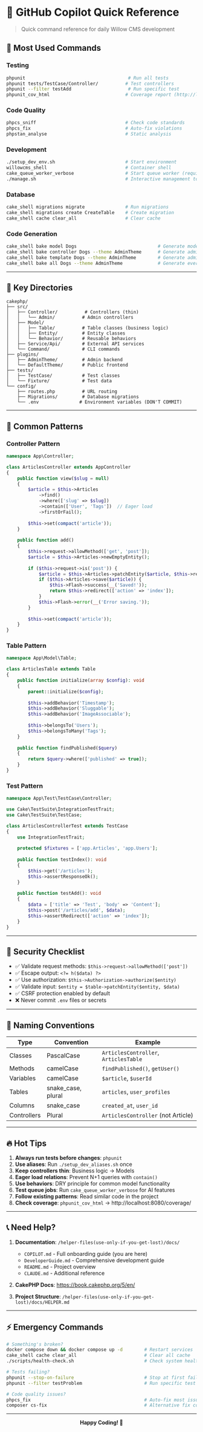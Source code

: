 # 🚀 GitHub Copilot Quick Reference

> Quick command reference for daily Willow CMS development

## 🏃 Most Used Commands

### Testing
```bash
phpunit                                      # Run all tests
phpunit tests/TestCase/Controller/          # Test controllers
phpunit --filter testAdd                     # Run specific test
phpunit_cov_html                            # Coverage report (http://localhost:8080/coverage/)
```

### Code Quality
```bash
phpcs_sniff                                 # Check code standards
phpcs_fix                                   # Auto-fix violations
phpstan_analyse                             # Static analysis
```

### Development
```bash
./setup_dev_env.sh                          # Start environment
willowcms_shell                             # Container shell
cake_queue_worker_verbose                   # Start queue worker (required for AI)
./manage.sh                                 # Interactive management tool
```

### Database
```bash
cake_shell migrations migrate               # Run migrations
cake_shell migrations create CreateTable    # Create migration
cake_shell cache clear_all                  # Clear cache
```

### Code Generation
```bash
cake_shell bake model Dogs                              # Generate model
cake_shell bake controller Dogs --theme AdminTheme      # Generate admin controller
cake_shell bake template Dogs --theme AdminTheme        # Generate admin templates
cake_shell bake all Dogs --theme AdminTheme             # Generate everything
```

---

## 📂 Key Directories

```
cakephp/
├── src/
│   ├── Controller/          # Controllers (thin)
│   │   └── Admin/          # Admin controllers
│   ├── Model/
│   │   ├── Table/          # Table classes (business logic)
│   │   ├── Entity/         # Entity classes
│   │   └── Behavior/       # Reusable behaviors
│   ├── Service/Api/        # External API services
│   └── Command/            # CLI commands
├── plugins/
│   ├── AdminTheme/         # Admin backend
│   └── DefaultTheme/       # Public frontend
├── tests/
│   ├── TestCase/           # Test classes
│   └── Fixture/            # Test data
└── config/
    ├── routes.php          # URL routing
    ├── Migrations/         # Database migrations
    └── .env               # Environment variables (DON'T COMMIT)
```

---

## 🎯 Common Patterns

### Controller Pattern
```php
namespace App\Controller;

class ArticlesController extends AppController
{
    public function view($slug = null)
    {
        $article = $this->Articles
            ->find()
            ->where(['slug' => $slug])
            ->contain(['User', 'Tags'])  // Eager load
            ->firstOrFail();
        
        $this->set(compact('article'));
    }
    
    public function add()
    {
        $this->request->allowMethod(['get', 'post']);
        $article = $this->Articles->newEmptyEntity();
        
        if ($this->request->is('post')) {
            $article = $this->Articles->patchEntity($article, $this->request->getData());
            if ($this->Articles->save($article)) {
                $this->Flash->success(__('Saved!'));
                return $this->redirect(['action' => 'index']);
            }
            $this->Flash->error(__('Error saving.'));
        }
        
        $this->set(compact('article'));
    }
}
```

### Table Pattern
```php
namespace App\Model\Table;

class ArticlesTable extends Table
{
    public function initialize(array $config): void
    {
        parent::initialize($config);
        
        $this->addBehavior('Timestamp');
        $this->addBehavior('Sluggable');
        $this->addBehavior('ImageAssociable');
        
        $this->belongsTo('Users');
        $this->belongsToMany('Tags');
    }
    
    public function findPublished($query)
    {
        return $query->where(['published' => true]);
    }
}
```

### Test Pattern
```php
namespace App\Test\TestCase\Controller;

use Cake\TestSuite\IntegrationTestTrait;
use Cake\TestSuite\TestCase;

class ArticlesControllerTest extends TestCase
{
    use IntegrationTestTrait;
    
    protected $fixtures = ['app.Articles', 'app.Users'];
    
    public function testIndex(): void
    {
        $this->get('/articles');
        $this->assertResponseOk();
    }
    
    public function testAdd(): void
    {
        $data = ['title' => 'Test', 'body' => 'Content'];
        $this->post('/articles/add', $data);
        $this->assertRedirect(['action' => 'index']);
    }
}
```

---

## 🔐 Security Checklist

- ✅ Validate request methods: `$this->request->allowMethod(['post'])`
- ✅ Escape output: `<?= h($data) ?>`
- ✅ Use authorization: `$this->Authorization->authorize($entity)`
- ✅ Validate input: `$entity = $table->patchEntity($entity, $data)`
- ✅ CSRF protection enabled by default
- ❌ Never commit `.env` files or secrets

---

## 🎨 Naming Conventions

| Type | Convention | Example |
|------|-----------|---------|
| Classes | PascalCase | `ArticlesController`, `ArticlesTable` |
| Methods | camelCase | `findPublished()`, `getUser()` |
| Variables | camelCase | `$article`, `$userId` |
| Tables | snake_case, plural | `articles`, `user_profiles` |
| Columns | snake_case | `created_at`, `user_id` |
| Controllers | Plural | `ArticlesController` (not Article) |

---

## 🔥 Hot Tips

1. **Always run tests before changes**: `phpunit`
2. **Use aliases**: Run `./setup_dev_aliases.sh` once
3. **Keep controllers thin**: Business logic → Models
4. **Eager load relations**: Prevent N+1 queries with `contain()`
5. **Use behaviors**: DRY principle for common model functionality
6. **Test queue jobs**: Run `cake_queue_worker_verbose` for AI features
7. **Follow existing patterns**: Read similar code in the project
8. **Check coverage**: `phpunit_cov_html` → http://localhost:8080/coverage/

---

## 📞 Need Help?

1. **Documentation**: `/helper-files(use-only-if-you-get-lost)/docs/`
   - `COPILOT.md` - Full onboarding guide (you are here)
   - `DeveloperGuide.md` - Comprehensive development guide
   - `README.md` - Project overview
   - `CLAUDE.md` - Additional reference

2. **CakePHP Docs**: https://book.cakephp.org/5/en/

3. **Project Structure**: `/helper-files(use-only-if-you-get-lost)/docs/HELPER.md`

---

## ⚡ Emergency Commands

```bash
# Something's broken?
docker compose down && docker compose up -d        # Restart services
cake_shell cache clear_all                         # Clear all cache
./scripts/health-check.sh                          # Check system health

# Tests failing?
phpunit --stop-on-failure                          # Stop at first failure
phpunit --filter testProblem                       # Run specific test

# Code quality issues?
phpcs_fix                                          # Auto-fix most issues
composer cs-fix                                    # Alternative fix command
```

---

<div align="center">
  <strong>Happy Coding! 🌿</strong>
</div>
